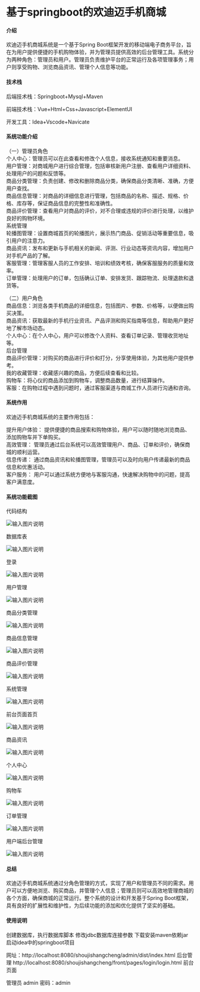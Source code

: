# 基于springboot的欢迪迈手机商城

#### 介绍

欢迪迈手机商城系统是一个基于Spring Boot框架开发的移动端电子商务平台，旨在为用户提供便捷的手机购物体验，并为管理员提供高效的后台管理工具。系统分为两种角色：管理员和用户。管理员负责维护平台的正常运行及各项管理事务；用户则享受购物、浏览商品资讯、管理个人信息等功能。

#### 技术栈

后端技术栈：Springboot+Mysql+Maven

前端技术栈：Vue+Html+Css+Javascript+ElementUI

开发工具：Idea+Vscode+Navicate

#### 系统功能介绍

（一）管理员角色  
个人中心：管理员可以在此查看和修改个人信息，接收系统通知和重要消息。  
用户管理：对商城用户进行综合管理，包括审核新用户注册、查看用户详细资料、处理用户的问题和反馈等。  
商品分类管理：负责创建、修改和删除商品分类，确保商品分类清晰、准确，方便用户查找。  
商品信息管理：对商品的详细信息进行管理，包括商品的名称、描述、规格、价格、库存等，保证商品信息的完整性和准确性。  
商品评价管理：查看用户对商品的评价，对不合理或违规的评价进行处理，以维护良好的购物环境。  
系统管理  
轮播图管理：设置商城首页的轮播图片，展示热门商品、促销活动等重要信息，吸引用户的注意力。  
商品资讯：发布和更新与手机相关的新闻、评测、行业动态等资讯内容，增加用户对手机产品的了解。  
客服管理：管理客服人员的工作安排、培训和绩效考核，确保客服服务的质量和效率。  
订单管理：处理用户的订单，包括确认订单、安排发货、跟踪物流、处理退款和退货等。  

（二）用户角色  
商品信息：浏览各类手机商品的详细信息，包括图片、参数、价格等，以便做出购买决策。  
商品资讯：获取最新的手机行业资讯、产品评测和购买指南等信息，帮助用户更好地了解市场动态。  
个人中心：在个人中心，用户可以修改个人资料、查看订单记录、管理收货地址等。  
后台管理  
商品评价管理：对购买的商品进行评价和打分，分享使用体验，为其他用户提供参考。  
我的收藏管理：收藏感兴趣的商品，方便后续查看和比较。  
购物车：将心仪的商品添加到购物车，调整商品数量，进行结算操作。  
客服：在购物过程中遇到问题时，通过客服渠道与商城工作人员进行沟通和咨询。  

#### 系统作用

欢迪迈手机商城系统的主要作用包括：  

提升用户体验： 提供便捷的商品搜索和购物体验，用户可以随时随地浏览商品、添加购物车并下单购买。  
高效管理： 管理员通过后台系统可以高效管理用户、商品、订单和评价，确保商城的顺利运营。  
信息传递： 通过商品资讯和轮播图管理，管理员可以及时向用户传递最新的商品信息和优惠活动。  
客户服务： 用户可以通过系统方便地与客服沟通，快速解决购物中的问题，提高客户满意度。  

#### 系统功能截图

代码结构

![输入图片说明](images/dcb2b511c299a9d025c0556ee55edf6.png)

数据库表

![输入图片说明](images/25dad3769e1f52c3e6d38737e65bb14.png)

登录

![输入图片说明](images/ca3b55ec0b133f089e5e268dee641a7.png)

用户管理

![输入图片说明](images/8d5d2ac4f4a89dbe2d3d9ca8908ce20.png)

商品分类管理

![输入图片说明](images/d110c0f25c67a2eefc2438fce6e0940.png)

商品信息管理

![输入图片说明](images/6e239417f128a73593e10ef91b7804c.png)

商品评价管理

![输入图片说明](images/a4c07052c2a14dd5c705fca50ea6f34.png)

系统管理

![输入图片说明](images/6bc54761f46b81d0571eb059af1241a.png)

前台页面首页

![输入图片说明](images/3e3788e9715864bab0850ec72e39da4.png)

商品资讯

![输入图片说明](images/5ff34f23bc78c0906701149cf14e757.png)

个人中心

![输入图片说明](images/6ac3419fa3954045358e78e84497d8c.png)

购物车

![输入图片说明](images/b8001e5fce232df4d71c1434d2cbb90.png)

订单管理

![输入图片说明](images/2753a8e53822e16614a8e074959d44f.png)

用户端后台管理

![输入图片说明](images/7b8e39452b314dffbe4a1d4eae9bddd.png)

#### 总结

欢迪迈手机商城系统通过分角色管理的方式，实现了用户和管理员不同的需求。用户可以方便地浏览、购买商品，并管理个人信息；管理员则可以高效地管理商城的各个方面，确保商城的正常运行。整个系统的设计和开发基于Spring Boot框架，具有良好的扩展性和维护性，为后续功能的添加和优化提供了坚实的基础。

#### 使用说明

创建数据库，执行数据库脚本 修改jdbc数据库连接参数 下载安装maven依赖jar 启动idea中的springboot项目

网址：http://localhost:8080/shoujishangcheng/admin/dist/index.html 后台管理  http://localhost:8080/shoujishangcheng/front/pages/login/login.html 前台页面

管理员  admin  密码：admin     
